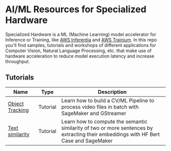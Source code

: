 # AI/ML Resources for Specialized Hardware

Specialized Hardware is a ML (Machine Learning) model accelerator for Inference or Training, like [AWS Inferentia](https://aws.amazon.com/machine-learning/inferentia/) and [AWS Trainium](https://aws.amazon.com/machine-learning/trainium/). In this repo you'll find samples, tutorials and workshops of different applications for Computer Vision, Natural Language Processing, etc. that make use of hardware acceleration to reduce model execution latency and increase throughput.


## Tutorials
|Name|Type|Description|
|-|-|-|
|[Object Tracking](tutorials/ObjectTrackingSageMakerGStreamer/)|Tutorial|Learn how to build a CV/ML Pipeline to process video files in batch with SageMaker and GStreamer|
|[Text similarity](tutorials/EmbeddingsFromTextWithBert/)|Tutorial|Learn how to compute the semantic similarity of two or more sentences by extracting their embeddings with HF Bert Case and SageMaker|


